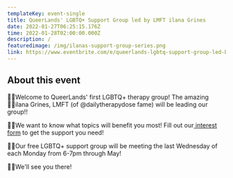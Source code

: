 ```yaml
---
templateKey: event-single
title: QueerLands' LGBTQ+ Support Group led by LMFT ilana Grines
date: 2022-01-27T06:25:15.176Z
time: 2022-01-28T02:00:00.000Z
description: /
featuredimage: /img/ilanas-support-group-series.png
link: https://www.eventbrite.com/e/queerlands-lgbtq-support-group-led-by-ilana-grines-tickets-230603500277?aff=ebdsoporgprofile#
---
```

## About this event

🏳️‍🌈Welcome to QueerLands' first LGBTQ+ therapy group! The amazing 🙋‍♀️ilana Grines, LMFT (of @dailytherapydose fame) will be leading our group!!

🏳️‍🌈We want to know what topics will benefit you most! Fill out our[ interest form](https://forms.gle/mzYdLSPhFKvzG9Xk7) to get the support you need!

🏳️‍🌈Our free LGBTQ+ support group will be meeting the last Wednesday of each Monday from 6-7pm through May!

🏳️‍🌈We'll see you there!